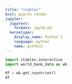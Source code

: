 ```yaml
---
title: "itables"
knit: quarto render
jupyter:
  jupytext:
    formats: ipynb,md
  kernelspec:
    display_name: Python 3
    language: python
    name: python3
---
```


```python
import itables.interactive
import world_bank_data as wb

df = wb.get_countries()
df
```

```python

```
